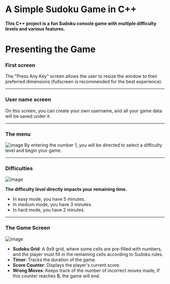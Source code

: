 # A Simple Sudoku Game in C++
**This C++ project is a fun Sudoku console game with multiple difficulty levels and various features.**
# Presenting the Game
### First screen
The "Press Any Key" screen allows the user to resize the window to their preferred dimensions (fullscreen is recommended for the best experience).
***
### User name screen
On this screen, you can create your own username, and all your game data will be saved under it.
***
### The menu
![image](https://github.com/user-attachments/assets/b945132c-6726-4455-82f5-855be60f85ab)
By entering the number 1, you will be directed to select a difficulty level and begin your game.
***
### Difficulties
![image](https://github.com/user-attachments/assets/e25228ae-939e-48d3-902c-5d0a9aa02033)

**The difficulty level directly impacts your remaining time.**
+ In easy mode, you have 5 minutes.
+ In medium mode, you have 3 minutes.
+ In hard mode, you have 2 minutes.
---
### The Game Screen
![image](https://github.com/user-attachments/assets/a460e2be-ad9d-4edd-ae8b-52dda18520d7)
- **Sudoku Grid**: A 9x9 grid, where some cells are pre-filled with numbers, and the player must fill in the remaining cells according to Sudoku rules.
- **Timer**: Tracks the duration of the game.
- **Score Counter**: Displays the player's current score.
- **Wrong Moves**: Keeps track of the number of incorrect moves made, If this counter reaches **5**, the game will end.



